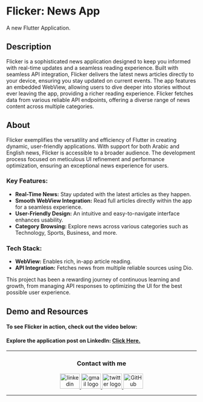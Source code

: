 # Flicker: News App
A new Flutter Application.


## Description
Flicker is a sophisticated news application designed to keep you informed with real-time updates and a seamless reading experience. Built with seamless API integration, Flicker delivers the latest news articles directly to your device, ensuring you stay updated on current events. The app features an embedded WebView, allowing users to dive deeper into stories without ever leaving the app, providing a richer reading experience. Flicker fetches data from various reliable API endpoints, offering a diverse range of news content across multiple categories.


## About
Flicker exemplifies the versatility and efficiency of Flutter in creating dynamic, user-friendly applications. With support for both Arabic and English news, Flicker is accessible to a broader audience. The development process focused on meticulous UI refinement and performance optimization, ensuring an exceptional news experience for users.


### Key Features:
- **Real-Time News:** Stay updated with the latest articles as they happen.
- **Smooth WebView Integration:** Read full articles directly within the app for a seamless experience.
- **User-Friendly Design:** An intuitive and easy-to-navigate interface enhances usability.
- **Category Browsing:** Explore news across various categories such as Technology, Sports, Business, and more.


### Tech Stack:
- **WebView:** Enables rich, in-app article reading.
- **API Integration:** Fetches news from multiple reliable sources using Dio.

This project has been a rewarding journey of continuous learning and growth, from managing API responses to optimizing the UI for the best possible user experience.


## Demo and Resources
#### To see Flicker in action, check out the video below:


#### Explore the application post on LinkedIn: <a target="_blank" href="***************"> Click Here. </a>

-----

<h3 align="center">
    Contact with me
</h3>

<div align="center">
  <a href="https://www.linkedin.com/in/theahmedhany/" target="_blank">
    <img src="https://skillicons.dev/icons?i=linkedin&theme=dark" width="52" height="40" alt="linkedin logo"/>
  </a>
  <a href="mailto:a7medhanyshokry@gmail.com" target="_blank">
    <img src="https://skillicons.dev/icons?i=gmail&theme=light" width="52" height="40" alt="gmail logo"/> 
  </a>
  <a href="https://x.com/theahmedhany" target="_blank">
    <img src="https://skillicons.dev/icons?i=twitter&theme=dark" width="52" height="40" alt="twitter logo"/>
  </a>
  <a href="https://github.com/theahmedhany" target="_blank">
    <img src="https://skillicons.dev/icons?i=github&theme=dark" width="52" height="40" alt="GitHub logo"/>
  </a>
</div>

-----
